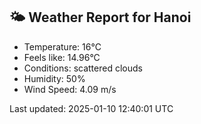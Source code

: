 <!-- WEATHER-START -->
## 🌤 Weather Report for Hanoi

- Temperature: 16°C
- Feels like: 14.96°C
- Conditions: scattered clouds
- Humidity: 50%
- Wind Speed: 4.09 m/s

Last updated: 2025-01-10 12:40:01 UTC
<!-- WEATHER-END -->
